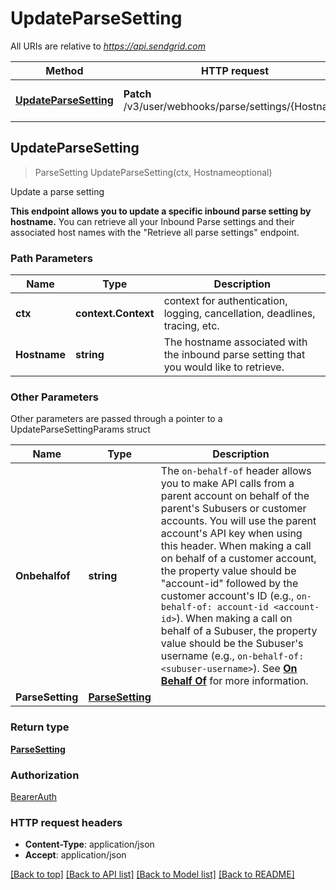 # UpdateParseSetting

All URIs are relative to *https://api.sendgrid.com*

Method | HTTP request | Description
------------- | ------------- | -------------
[**UpdateParseSetting**](UpdateParseSetting.md#UpdateParseSetting) | **Patch** /v3/user/webhooks/parse/settings/{Hostname} | Update a parse setting



## UpdateParseSetting

> ParseSetting UpdateParseSetting(ctx, Hostnameoptional)

Update a parse setting

**This endpoint allows you to update a specific inbound parse setting by hostname.**  You can retrieve all your Inbound Parse settings and their associated host names with the \"Retrieve all parse settings\" endpoint.

### Path Parameters


Name | Type | Description
------------- | ------------- | -------------
**ctx** | **context.Context** | context for authentication, logging, cancellation, deadlines, tracing, etc.
**Hostname** | **string** | The hostname associated with the inbound parse setting that you would like to retrieve.

### Other Parameters

Other parameters are passed through a pointer to a UpdateParseSettingParams struct


Name | Type | Description
------------- | ------------- | -------------
**Onbehalfof** | **string** | The `on-behalf-of` header allows you to make API calls from a parent account on behalf of the parent's Subusers or customer accounts. You will use the parent account's API key when using this header. When making a call on behalf of a customer account, the property value should be \"account-id\" followed by the customer account's ID (e.g., `on-behalf-of: account-id <account-id>`). When making a call on behalf of a Subuser, the property value should be the Subuser's username (e.g., `on-behalf-of: <subuser-username>`). See [**On Behalf Of**](https://docs.sendgrid.com/api-reference/how-to-use-the-sendgrid-v3-api/on-behalf-of) for more information.
**ParseSetting** | [**ParseSetting**](ParseSetting.md) | 

### Return type

[**ParseSetting**](ParseSetting.md)

### Authorization

[BearerAuth](../README.md#BearerAuth)

### HTTP request headers

- **Content-Type**: application/json
- **Accept**: application/json

[[Back to top]](#) [[Back to API list]](../README.md#documentation-for-api-endpoints)
[[Back to Model list]](../README.md#documentation-for-models)
[[Back to README]](../README.md)

